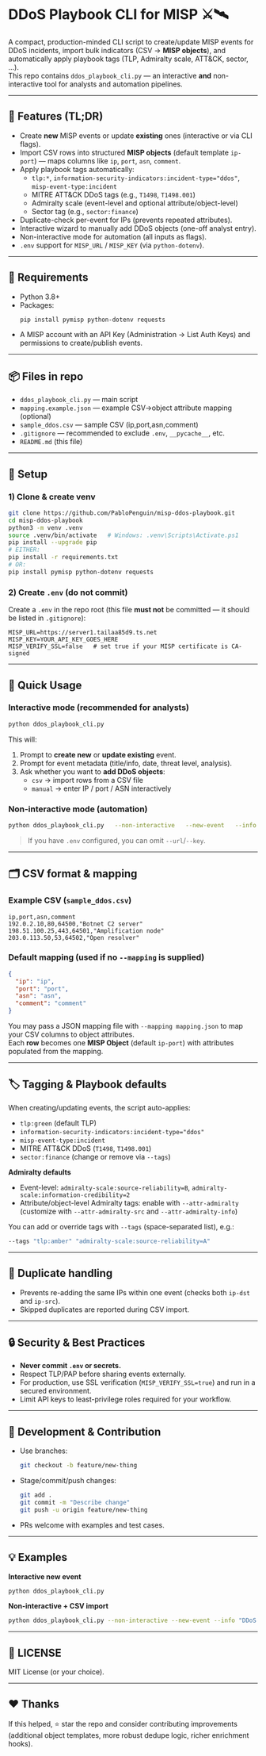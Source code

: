 # DDoS Playbook CLI for MISP ⚔️🛰️

A compact, production-minded CLI script to create/update MISP events for DDoS incidents, import bulk indicators (CSV → **MISP objects**), and automatically apply playbook tags (TLP, Admiralty scale, ATT&CK, sector, …).  
This repo contains `ddos_playbook_cli.py` — an interactive **and** non-interactive tool for analysts and automation pipelines.

---

## 🚀 Features (TL;DR)
- Create **new** MISP events or update **existing** ones (interactive or via CLI flags).
- Import CSV rows into structured **MISP objects** (default template `ip-port`) — maps columns like `ip`, `port`, `asn`, `comment`.
- Apply playbook tags automatically:
  - `tlp:*`, `information-security-indicators:incident-type="ddos"`, `misp-event-type:incident`
  - MITRE ATT&CK DDoS tags (e.g., `T1498`, `T1498.001`)
  - Admiralty scale (event-level and optional attribute/object-level)
  - Sector tag (e.g., `sector:finance`)
- Duplicate-check per-event for IPs (prevents repeated attributes).
- Interactive wizard to manually add DDoS objects (one-off analyst entry).
- Non-interactive mode for automation (all inputs as flags).
- `.env` support for `MISP_URL` / `MISP_KEY` (via `python-dotenv`).

---

## 🧰 Requirements
- Python 3.8+
- Packages:
  ```bash
  pip install pymisp python-dotenv requests
  ```
- A MISP account with an API Key (Administration → List Auth Keys) and permissions to create/publish events.

---

## 📦 Files in repo
- `ddos_playbook_cli.py` — main script
- `mapping.example.json` — example CSV→object attribute mapping (optional)
- `sample_ddos.csv` — sample CSV (ip,port,asn,comment)
- `.gitignore` — recommended to exclude `.env`, `__pycache__`, etc.
- `README.md` (this file)

---

## 🔧 Setup

### 1) Clone & create venv
```bash
git clone https://github.com/PabloPenguin/misp-ddos-playbook.git
cd misp-ddos-playbook
python3 -m venv .venv
source .venv/bin/activate   # Windows: .venv\Scripts\Activate.ps1
pip install --upgrade pip
# EITHER:
pip install -r requirements.txt
# OR:
pip install pymisp python-dotenv requests
```

### 2) Create `.env` (do **not** commit)
Create a `.env` in the repo root (this file **must not** be committed — it should be listed in `.gitignore`):

```env
MISP_URL=https://server1.tailaa85d9.ts.net
MISP_KEY=YOUR_API_KEY_GOES_HERE
MISP_VERIFY_SSL=false   # set true if your MISP certificate is CA-signed
```

---

## 🧭 Quick Usage

### Interactive mode (recommended for analysts)
```bash
python ddos_playbook_cli.py
```
This will:
1. Prompt to **create new** or **update existing** event.
2. Prompt for event metadata (title/info, date, threat level, analysis).
3. Ask whether you want to **add DDoS objects**:
   - `csv` → import rows from a CSV file
   - `manual` → enter IP / port / ASN interactively

### Non-interactive mode (automation)
```bash
python ddos_playbook_cli.py   --non-interactive   --new-event   --info "DDoS Campaign - automated import"   --date 2025-09-29   --threat-level 1   --analysis 0   --distribution 1   --csv sample_ddos.csv   --object ip-port   --mapping mapping.example.json   --tags "tlp:amber" "sector:finance"   --attr-admiralty   --publish
```

> If you have `.env` configured, you can omit `--url`/`--key`.

---

## 🗂 CSV format & mapping

### Example CSV (`sample_ddos.csv`)
```csv
ip,port,asn,comment
192.0.2.10,80,64500,"Botnet C2 server"
198.51.100.25,443,64501,"Amplification node"
203.0.113.50,53,64502,"Open resolver"
```

### Default mapping (used if no `--mapping` is supplied)
```json
{
  "ip": "ip",
  "port": "port",
  "asn": "asn",
  "comment": "comment"
}
```

You may pass a JSON mapping file with `--mapping mapping.json` to map your CSV columns to object attributes.  
Each **row** becomes one **MISP Object** (default `ip-port`) with attributes populated from the mapping.

---

## 🏷️ Tagging & Playbook defaults
When creating/updating events, the script auto-applies:
- `tlp:green` (default TLP)
- `information-security-indicators:incident-type="ddos"`
- `misp-event-type:incident`
- MITRE ATT&CK DDoS (`T1498`, `T1498.001`)
- `sector:finance` (change or remove via `--tags`)

**Admiralty defaults**
- Event-level: `admiralty-scale:source-reliability=B`, `admiralty-scale:information-credibility=2`
- Attribute/object-level Admiralty tags: enable with `--attr-admiralty` (customize with `--attr-admiralty-src` and `--attr-admiralty-info`)

You can add or override tags with `--tags` (space-separated list), e.g.:
```bash
--tags "tlp:amber" "admiralty-scale:source-reliability=A"
```

---

## 🔁 Duplicate handling
- Prevents re-adding the same IPs within one event (checks both `ip-dst` and `ip-src`).
- Skipped duplicates are reported during CSV import.

---

## 🔒 Security & Best Practices
- **Never commit `.env` or secrets.**
- Respect TLP/PAP before sharing events externally.
- For production, use SSL verification (`MISP_VERIFY_SSL=true`) and run in a secured environment.
- Limit API keys to least-privilege roles required for your workflow.

---

## 🧩 Development & Contribution
- Use branches:  
  ```bash
  git checkout -b feature/new-thing
  ```
- Stage/commit/push changes:
  ```bash
  git add .
  git commit -m "Describe change"
  git push -u origin feature/new-thing
  ```
- PRs welcome with examples and test cases.

---

## 💡 Examples

**Interactive new event**
```bash
python ddos_playbook_cli.py
```

**Non-interactive + CSV import**
```bash
python ddos_playbook_cli.py --non-interactive --new-event --info "DDoS September"   --date 2025-09-29 --csv sample_ddos.csv --tags tlp:amber --publish
```

---

## 📄 LICENSE
MIT License (or your choice).

---

## ❤️ Thanks
If this helped, ⭐ star the repo and consider contributing improvements (additional object templates, more robust dedupe logic, richer enrichment hooks).
